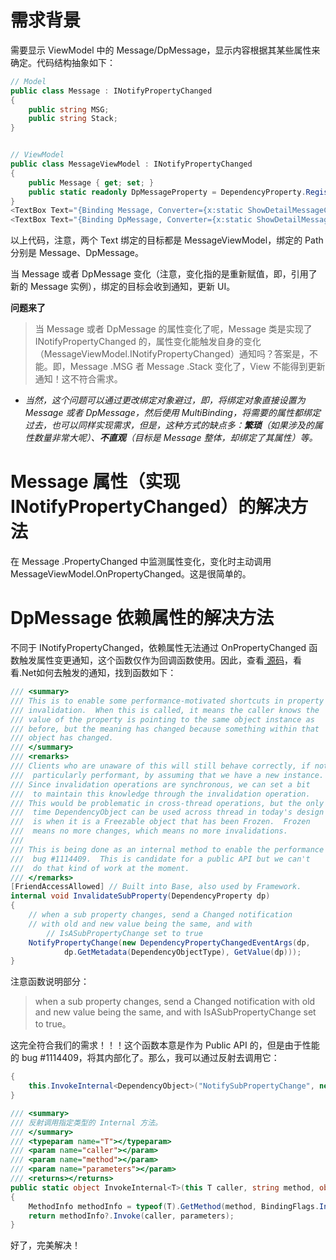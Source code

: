 # 需求背景

需要显示 ViewModel 中的 Message/DpMessage，显示内容根据其某些属性来确定。代码结构抽象如下：

```cs
// Model
public class Message : INotifyPropertyChanged
{
    public string MSG;
    public string Stack;
}


// ViewModel
public class MessageViewModel : INotifyPropertyChanged
{
    public Message { get; set; }
    public static readonly DpMessageProperty = DependencyProperty.Register(...)
}
<TextBox Text="{Binding Message, Converter={x:static ShowDetailMessageConverter}}"/>
<TextBox Text="{Binding DpMessage, Converter={x:static ShowDetailMessageConverter}}"/>
```

以上代码，注意，两个 Text 绑定的目标都是 MessageViewModel，绑定的 Path 分别是 Message、DpMessage。

当 Message 或者 DpMessage 变化（注意，变化指的是重新赋值，即，引用了新的 Message 实例），绑定的目标会收到通知，更新 UI。

**问题来了**

> 当 Message 或者 DpMessage 的属性变化了呢，Message 类是实现了 INotifyPropertyChanged 的，属性变化能触发自身的变化（MessageViewModel.INotifyPropertyChanged）通知吗？答案是，不能。即，Message .MSG 者 Message .Stack 变化了，View 不能得到更新通知！这不符合需求。

- *当然，这个问题可以通过更改绑定对象避过，即，将绑定对象直接设置为 Message 或者 DpMessage，然后使用 MultiBinding，将需要的属性都绑定过去，也可以同样实现需求，但是，这种方式的缺点多：**繁琐**（如果涉及的属性数量非常大呢）、**不直观**（目标是 Message 整体，却绑定了其属性）等。*

# Message 属性（实现 INotifyPropertyChanged）的解决方法

在 Message .PropertyChanged 中监测属性变化，变化时主动调用 MessageViewModel.OnPropertyChanged。这是很简单的。

# DpMessage 依赖属性的解决方法

不同于 INotifyPropertyChanged，依赖属性无法通过 OnPropertyChanged 函数触发属性变更通知，这个函数仅作为回调函数使用。因此，查看[ 源码](https://referencesource.microsoft.com/#q=NotifySubProper)，看看.Net如何去触发的通知，找到函数如下：

```cs
/// <summary>
/// This is to enable some performance-motivated shortcuts in property
/// invalidation.  When this is called, it means the caller knows the
/// value of the property is pointing to the same object instance as
/// before, but the meaning has changed because something within that
/// object has changed.
/// </summary>
/// <remarks>
/// Clients who are unaware of this will still behave correctly, if not
///  particularly performant, by assuming that we have a new instance.
/// Since invalidation operations are synchronous, we can set a bit
///  to maintain this knowledge through the invalidation operation.
/// This would be problematic in cross-thread operations, but the only
///  time DependencyObject can be used across thread in today's design
///  is when it is a Freezable object that has been Frozen.  Frozen
///  means no more changes, which means no more invalidations.
///
/// This is being done as an internal method to enable the performance
///  bug #1114409.  This is candidate for a public API but we can't
///  do that kind of work at the moment.
/// </remarks>
[FriendAccessAllowed] // Built into Base, also used by Framework.
internal void InvalidateSubProperty(DependencyProperty dp)
{
	// when a sub property changes, send a Changed notification 
	// with old and new value being the same, and with 
        // IsASubPropertyChange set to true
	NotifyPropertyChange(new DependencyPropertyChangedEventArgs(dp, 
            dp.GetMetadata(DependencyObjectType), GetValue(dp)));
}
```

注意函数说明部分：

> when a sub property changes, send a Changed notification with old and new value being the same, and with IsASubPropertyChange set to true。

这完全符合我们的需求！！！这个函数本意是作为 Public API 的，但是由于性能的 bug #1114409，将其内部化了。那么，我可以通过反射去调用它：

```cs
{
    this.InvokeInternal<DependencyObject>("NotifySubPropertyChange", new object[] { DpColorProperty });
}

/// <summary>
/// 反射调用指定类型的 Internal 方法。
/// </summary>
/// <typeparam name="T"></typeparam>
/// <param name="caller"></param>
/// <param name="method"></param>
/// <param name="parameters"></param>
/// <returns></returns>
public static object InvokeInternal<T>(this T caller, string method, object[] parameters)
{
	MethodInfo methodInfo = typeof(T).GetMethod(method, BindingFlags.Instance | BindingFlags.NonPublic);
	return methodInfo?.Invoke(caller, parameters);
}
```

好了，完美解决！